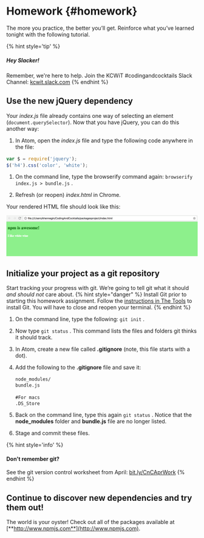 # Homework {#homework}

The more you practice, the better you’ll get. Reinforce what you’ve learned tonight with the following tutorial.

{% hint style='tip' %}
##### Hey Slacker!

Remember, we're here to help.
Join the KCWiT #codingandcocktails Slack Channel: [kcwit.slack.com](http://kcwit.slack.com)
{% endhint %}

## Use the new jQuery dependency 

Your _index.js_ file already contains one way of selecting an element (`document.querySelector`). Now that you have jQuery, you can do this another way:

1.  In Atom, open the _index.js_ file and type the following code anywhere in the file:

  ```javascript
  var $ = require('jquery');
  $('h4').css('color', 'white');
  ```

1.  On the command line, type the browserify command again: `browserify index.js > bundle.js` <i class="fa fa-share fa-rotate-180"></i>.

1.  Refresh (or reopen) _index.html_ in Chrome.

Your rendered HTML file should look like this:

![](../images/index-with-jquery.png)


## Initialize your project as a git repository 

Start tracking your progress with git. We’re going to tell git what it should _and should not_ care about.
{% hint style="danger" %}
Install Git prior to starting this homework assignment. Follow the [instructions in The Tools](https://codingandcocktailskc.gitbooks.io/coding-cocktails-the-tools/content/tools-git/) to install Git. You will have to close and reopen your terminal.
{% endhint %}

1. On the command line, type the following: `git init` <i class="fa fa-share fa-rotate-180"></i>.

1. Now type `git status` <i class="fa fa-share fa-rotate-180"></i>. This command lists the files and folders git thinks it should track.

1. In Atom, create a new file called **.gitignore** (note, this file starts with a dot).

1.  Add the following to the **.gitignore** file and save it:

        node_modules/
        bundle.js

        #For macs
        .DS_Store

1. Back on the command line, type this again `git status` <i class="fa fa-share fa-rotate-180"></i>. Notice that the **node_modules** folder and **bundle.js** file are no longer listed.

1. Stage and commit these files.<br>

  {% hint style='info' %}
#### Don't remember git?

See the git version control worksheet from April: [bit.ly/CnCAprWork](http://bit.ly/CnCAprWork)
  {% endhint %}


## Continue to discover new dependencies and try them out! 

The world is your oyster! Check out all of the packages available at [**http://www.npmjs.com**](http://www.npmjs.com).
